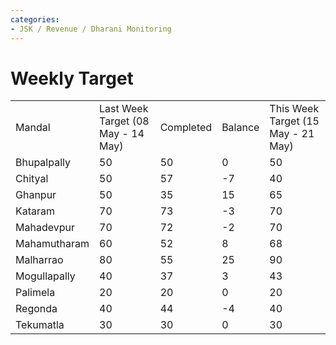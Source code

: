 ```yaml
---
categories:
- JSK / Revenue / Dharani Monitoring
---
```

# Weekly Target

|     |     |     |     |     |
| --- | --- | --- | --- | --- |
| Mandal | Last Week Target (08 May - 14 May) | Completed | Balance | This Week Target (15 May - 21 May) |
| Bhupalpally | 50  | 50  | 0   | 50  |
| Chityal | 50  | 57  | \-7 | 40  |
| Ghanpur | 50  | 35  | 15  | 65  |
| Kataram | 70  | 73  | \-3 | 70  |
| Mahadevpur | 70  | 72  | \-2 | 70  |
| Mahamutharam | 60  | 52  | 8   | 68  |
| Malharrao | 80  | 55  | 25  | 90  |
| Mogullapally | 40  | 37  | 3   | 43  |
| Palimela | 20  | 20  | 0   | 20  |
| Regonda | 40  | 44  | \-4 | 40  |
| Tekumatla | 30  | 30  | 0   | 30  |
